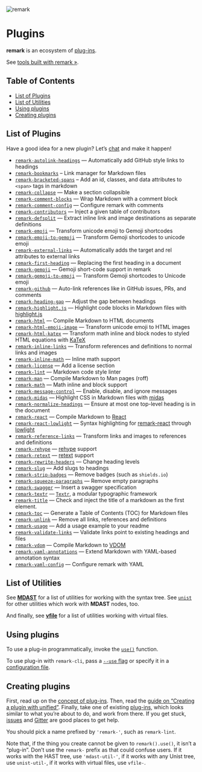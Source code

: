 ![remark][logo]

# Plugins

**remark** is an ecosystem of [plug-ins][plugins].

See [tools built with remark »][products].

## Table of Contents

*   [List of Plugins](#list-of-plugins)
*   [List of Utilities](#list-of-utilities)
*   [Using plugins](#using-plugins)
*   [Creating plugins](#creating-plugins)

## List of Plugins

Have a good idea for a new plugin?  Let’s [chat][gitter] and make it happen!

*   [`remark-autolink-headings`](https://github.com/ben-eb/remark-autolink-headings)
    — Automatically add GitHub style links to headings
*   [`remark-bookmarks`](https://github.com/ben-eb/remark-bookmarks)
    – Link manager for Markdown files
*   [`remark-bracketed-spans`](https://github.com/sethvincent/remark-bracketed-spans)
    – Add an id, classes, and data attributes to `<span>` tags in markdown
*   [`remark-collapse`](https://github.com/Rokt33r/remark-collapse)
    — Make a section collapsible
*   [`remark-comment-blocks`](https://github.com/ben-eb/remark-comment-blocks)
    — Wrap Markdown with a comment block
*   [`remark-comment-config`](https://github.com/wooorm/remark-comment-config)
    — Configure remark with comments
*   [`remark-contributors`](https://github.com/hughsk/remark-contributors)
    — Inject a given table of contributors
*   [`remark-defsplit`](https://github.com/eush77/remark-defsplit)
    — Extract inline link and image destinations as separate definitions
*   [`remark-emoji`](https://github.com/rhysd/remark-emoji)
    — Transform unicode emoji to Gemoji shortcodes
*   [`remark-emoji-to-gemoji`](https://github.com/jackycute/remark-emoji-to-gemoji)
    — Transform Gemoji shortcodes to unicode emoji
*   [`remark-external-links`](https://github.com/xuopled/remark-external-links)
    — Automatically adds the target and rel attributes to external links
*   [`remark-first-heading`](https://github.com/laat/remark-first-heading)
    — Replacing the first heading in a document
*   [`remark-gemoji`](https://github.com/wooorm/remark-gemoji)
    — Gemoji short-code support in remark
*   [`remark-gemoji-to-emoji`](https://github.com/jackycute/remark-gemoji-to-emoji)
    — Transform Gemoji shortcodes to Unicode emoji
*   [`remark-github`](https://github.com/wooorm/remark-github)
    — Auto-link references like in GitHub issues, PRs, and comments
*   [`remark-heading-gap`](https://github.com/ben-eb/remark-heading-gap)
    — Adjust the gap between headings
*   [`remark-highlight.js`](https://github.com/ben-eb/remark-highlight.js)
    — Highlight code blocks in Markdown files with
    [highlight.js](https://github.com/isagalaev/highlight.js)
*   [`remark-html`](https://github.com/wooorm/remark-html)
    — Compile Markdown to HTML documents
*   [`remark-html-emoji-image`](https://github.com/jackycute/remark-html-emoji-image)
    — Transform unicode emoji to HTML images
*   [`remark-html-katex`](https://github.com/rokt33r/remark-math/blob/master/packages/remark-html-katex/readme.md)
    — Transform math inline and block nodes to styled HTML equations with [KaTeX](https://github.com/Khan/KaTeX)
*   [`remark-inline-links`](https://github.com/wooorm/remark-inline-links)
    — Transform references and definitions to normal links and images
*   [`remark-inline-math`](https://github.com/bizen241/remark-inline-math)
    — Inline math support
*   [`remark-license`](https://github.com/wooorm/remark-license)
    — Add a license section
*   [`remark-lint`](https://github.com/wooorm/remark-lint)
    — Markdown code style linter
*   [`remark-man`](https://github.com/wooorm/remark-man)
    — Compile Markdown to Man pages (roff)
*   [`remark-math`](https://github.com/rokt33r/remark-math)
    — Math inline and block support
*   [`remark-message-control`](https://github.com/wooorm/remark-message-control)
    — Enable, disable, and ignore messages
*   [`remark-midas`](https://github.com/ben-eb/remark-midas)
    — Highlight CSS in Markdown files with [midas](https://github.com/ben-eb/midas)
*   [`remark-normalize-headings`](https://github.com/eush77/remark-normalize-headings)
    — Ensure at most one top-level heading is in the document
*   [`remark-react`](https://github.com/mapbox/remark-react)
    — Compile Markdown to [React](https://github.com/facebook/react)
*   [`remark-react-lowlight`](https://github.com/bebraw/remark-react-lowlight)
    — Syntax highlighting for
    [remark-react](https://github.com/mapbox/remark-react) through
    [lowlight](https://github.com/wooorm/lowlight)
*   [`remark-reference-links`](https://github.com/wooorm/remark-reference-links)
    — Transform links and images to references and definitions
*   [`remark-rehype`](https://github.com/wooorm/remark-rehype)
    — [rehype](https://github.com/wooorm/rehype) support
*   [`remark-retext`](https://github.com/wooorm/remark-retext)
    — [retext](https://github.com/wooorm/retext) support
*   [`remark-rewrite-headers`](https://github.com/strugee/remark-rewrite-headers)
    — Change heading levels
*   [`remark-slug`](https://github.com/wooorm/remark-slug)
    — Add slugs to headings
*   [`remark-strip-badges`](https://github.com/wooorm/remark-strip-badges)
    — Remove badges (such as `shields.io`)
*   [`remark-squeeze-paragraphs`](https://github.com/eush77/remark-squeeze-paragraphs)
    — Remove empty paragraphs
*   [`remark-swagger`](https://github.com/yoshuawuyts/remark-swagger)
    — Insert a swagger specification
*   [`remark-textr`](https://github.com/denysdovhan/remark-textr)
    — [`Textr`](https://github.com/shuvalov-anton/textr), a modular typographic
    framework
*   [`remark-title`](https://github.com/RichardLitt/remark-title)
    — Check and inject the title of a markdown as the first element.
*   [`remark-toc`](https://github.com/wooorm/remark-toc)
    — Generate a Table of Contents (TOC) for Markdown files
*   [`remark-unlink`](https://github.com/eush77/remark-unlink)
    — Remove all links, references and definitions
*   [`remark-usage`](https://github.com/wooorm/remark-usage)
    — Add a usage example to your readme
*   [`remark-validate-links`](https://github.com/wooorm/remark-validate-links)
    — Validate links point to existing headings and files
*   [`remark-vdom`](https://github.com/wooorm/remark-vdom)
    — Compile Markdown to [VDOM](https://github.com/Matt-Esch/virtual-dom/)
*   [`remark-yaml-annotations`](https://github.com/sfrdmn/remark-yaml-annotations)
    — Extend Markdown with YAML-based annotation syntax
*   [`remark-yaml-config`](https://github.com/wooorm/remark-yaml-config)
    — Configure remark with YAML

## List of Utilities

See [**MDAST**][mdast-util] for a list of utilities for working with
the syntax tree.  See [`unist`][unist-util] for other utilities which work with
**MDAST** nodes, too.

And finally, see [**vfile**][vfile-util] for a list of utilities working with
virtual files.

## Using plugins

To use a plug-in programmatically, invoke the [`use()`][unified-use]
function.

To use plug-in with `remark-cli`, pass a [`--use` flag][unified-args-use]
or specify it in a [configuration file][config-file-use].

## Creating plugins

First, read up on the [concept of plug-ins][unified-plugins].  Then, read the
[guide on “Creating a plugin with unified”][guide].  Finally, take one of
existing [plug-ins][plugins], which looks similar to what you’re about to do,
and work from there.  If you get stuck, [issues][] and [Gitter][] are good
places to get help.

You should pick a name prefixed by `'remark-'`, such as `remark-lint`.

Note that, if the thing you create cannot be given to `remark().use()`,
it isn’t a “plug-in”.  Don’t use the `remark-` prefix as that could
confuse users.  If it works with the HAST tree, use `'mdast-util-'`, if
it works with any Unist tree, use `unist-util-`, if it works with virtual
files, use `vfile-`.

<!--Definitions:-->

[logo]: https://cdn.rawgit.com/wooorm/remark/6ecac20/logo.svg

[plugins]: #list-of-plugins

[products]: https://github.com/wooorm/remark/blob/master/doc/products.md

[mdast-util]: https://github.com/wooorm/mdast#list-of-utilities

[unist-util]: https://github.com/wooorm/unist#unist-node-utilties

[vfile-util]: https://github.com/wooorm/vfile#related-tools

[unified-use]: https://github.com/wooorm/unified#processoruseplugin-options

[unified-args-use]: https://github.com/wooorm/unified-args#--use-plugin

[config-file-use]: https://github.com/wooorm/unified-engine/blob/master/doc/configure.md#plugins

[unified-plugins]: https://github.com/wooorm/unified#plugin

[issues]: https://github.com/wooorm/remark/issues

[gitter]: https://gitter.im/wooorm/remark

[guide]: https://unifiedjs.github.io/create-a-plugin.html
